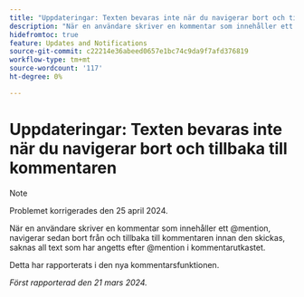 ```yaml
---
title: "Uppdateringar: Texten bevaras inte när du navigerar bort och tillbaka till kommentaren"
description: "När en användare skriver en kommentar som innehåller ett @mention, navigerar sedan bort från och tillbaka till kommentaren innan den skickas, saknas all text som har angetts efter @mention i kommentarutkastet."
hidefromtoc: true
feature: Updates and Notifications
source-git-commit: c22214e36abeed0657e1bc74c9da9f7afd376819
workflow-type: tm+mt
source-wordcount: '117'
ht-degree: 0%

---
```



# Uppdateringar: Texten bevaras inte när du navigerar bort och tillbaka till kommentaren

>[!NOTE]
>
>Problemet korrigerades den 25 april 2024.

När en användare skriver en kommentar som innehåller ett @mention, navigerar sedan bort från och tillbaka till kommentaren innan den skickas, saknas all text som har angetts efter @mention i kommentarutkastet.

Detta har rapporterats i den nya kommentarsfunktionen.

_Först rapporterad den 21 mars 2024._


